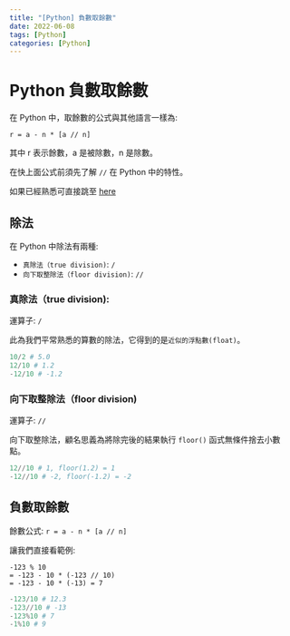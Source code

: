 ```yaml
---
title: "[Python] 負數取餘數"
date: 2022-06-08
tags: [Python]
categories: [Python]
---
```


# Python 負數取餘數

在 Python 中，取餘數的公式與其他語言一樣為:

`r = a - n * [a // n]`

其中 r 表示餘數，a 是被除數，n 是除數。

在快上面公式前須先了解 `//` 在 Python 中的特性。

如果已經熟悉可直接跳至 [here](#負數取餘數)

## 除法

在 Python 中除法有兩種:

- `真除法（true division)`: `/`
- `向下取整除法（floor division)`: `//`

### 真除法（true division):

運算子: `/`

此為我們平常熟悉的算數的除法，它得到的是`近似的浮點數(float)`。

```python
10/2 # 5.0
12/10 # 1.2
-12/10 # -1.2
```

### 向下取整除法（floor division)

運算子: `//`

向下取整除法，顧名思義為將除完後的結果執行 `floor()` 函式無條件捨去小數點。

```python
12//10 # 1, floor(1.2) = 1
-12//10 # -2, floor(-1.2) = -2
```

## 負數取餘數

餘數公式: `r = a - n * [a // n]`

讓我們直接看範例:

```
-123 % 10
= -123 - 10 * (-123 // 10)
= -123 - 10 * (-13) = 7
```

```python
-123/10 # 12.3
-123//10 # -13
-123%10 # 7
-1%10 # 9
```

